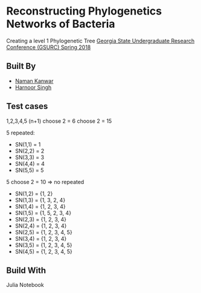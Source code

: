 # Reconstructing Phylogenetics Networks of Bacteria
Creating a level 1 Phylogenetic Tree
[Georgia State Undergraduate Research Conference (GSURC) Spring 2018](https://www.youtube.com/watch?v=MrbloFPQxMc)
## Built By 
* [Naman Kanwar](https://github.com/Naman26) 
* [Harnoor Singh](https://github.com/iharnoor) 

## Test cases
1,2,3,4,5
(n+1) choose 2 = 6 choose 2 = 15

5 repeated:
* SN(1,1) = 1
* SN(2,2) = 2
* SN(3,3) = 3
* SN(4,4) = 4
* SN(5,5) = 5

5 choose 2 = 10 => no repeated
* SN(1,2) = {1, 2}
* SN(1,3) = {1, 3, 2, 4}
* SN(1,4) = {1, 2, 3, 4}
* SN(1,5) = {1, 5, 2, 3, 4}
* SN(2,3) = {1, 2, 3, 4}
* SN(2,4) = {1, 2, 3, 4}
* SN(2,5) = {1, 2, 3, 4, 5}
* SN(3,4) = {1, 2, 3, 4}
* SN(3,5) = {1, 2, 3, 4, 5}
* SN(4,5) = {1, 2, 3, 4, 5}

## Build With
Julia Notebook
